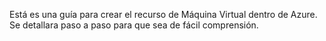 Está es una guía para crear el recurso de Máquina Virtual dentro de Azure.
Se detallara paso a paso para que sea de fácil comprensión.


